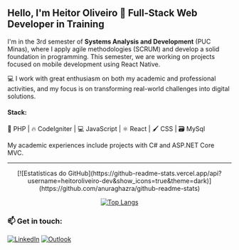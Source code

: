 <div align="left">

## Hello, I'm Heitor Oliveiro 👋 Full-Stack Web Developer in Training

I'm in the 3rd semester of **Systems Analysis and Development** (PUC Minas), where I apply agile methodologies (SCRUM) and develop a solid foundation in programming. This semester, we are working on projects focused on mobile development using React Native.

💻 I work with great enthusiasm on both my academic and professional activities, and my focus is on transforming real-world challenges into digital solutions.

#### **Stack:**  
🐘 PHP | 🔥 CodeIgniter | 💻 JavaScript | ⚛️ React | 🖌️ CSS | 🗃️ MySql

My academic experiences include projects with C# and ASP.NET Core MVC.

---

<div align="center">
  [![Estatísticas do GitHub](https://github-readme-stats.vercel.app/api?username=heitoroliveiro-dev&show_icons=true&theme=dark)](https://github.com/anuraghazra/github-readme-stats)
  
  [![Top Langs](https://github-readme-stats.vercel.app/api/top-langs/?username=heitoroliveiro-dev&layout=compact&theme=dark)](https://github.com/anuraghazra/github-readme-stats)
</div>

### 📫 Get in touch:
[![LinkedIn](https://img.shields.io/badge/LinkedIn-0077B5?style=for-the-badge&logo=linkedin&logoColor=white)](https://www.linkedin.com/in/heitor-oliveiro-8b4885181/) [![Outlook](https://img.shields.io/badge/Outlook-0077B5?style=for-the-badge&logo=outlook&logoColor=white)](heitoroliveiro.dev@outlook.com)

</div>
